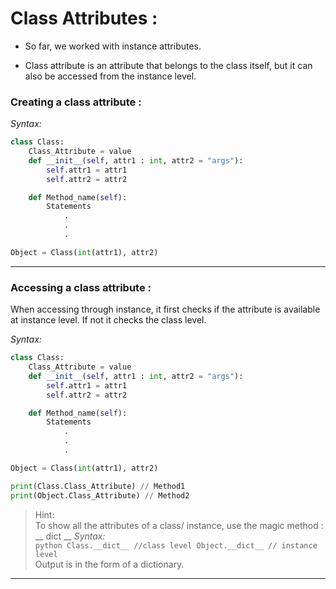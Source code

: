 # **Class Attributes :**  

* So far, we worked with instance attributes.  

* Class attribute is an attribute that belongs to the class itself, but it can also be accessed from the instance level.  

### **Creating a class attribute :**


*Syntax:*

```python
class Class:
    Class_Attribute = value
    def __init__(self, attr1 : int, attr2 = "args"):
        self.attr1 = attr1
        self.attr2 = attr2

    def Method_name(self):
        Statements
            .
            .
            .

Object = Class(int(attr1), attr2)
```

___

### **Accessing a class attribute :**  


When accessing through instance, it first checks if the attribute is available at instance level. If not it checks the class level.  

*Syntax:*

```python
class Class:
    Class_Attribute = value
    def __init__(self, attr1 : int, attr2 = "args"):
        self.attr1 = attr1
        self.attr2 = attr2

    def Method_name(self):
        Statements
            .
            .
            .

Object = Class(int(attr1), attr2)

print(Class.Class_Attribute) // Method1 
print(Object.Class_Attribute) // Method2

```

> Hint:  
    To show all the attributes of a class/ instance, use the magic method :  __ dict __ 
    *Syntax:*  
    ```python
    Class.__dict__ //class level
    Object.__dict__ // instance level
    ```  
    Output is in the form of a dictionary.  

____